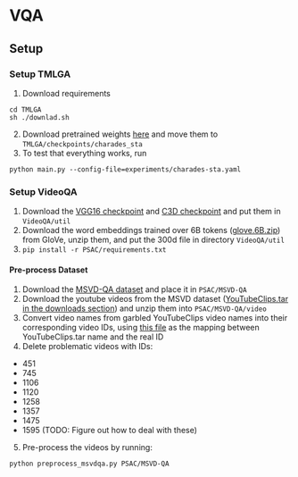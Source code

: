# VQA

## Setup

### Setup TMLGA

1. Download requirements
  ~~~
  cd TMLGA
  sh ./downlad.sh
  ~~~
2. Download pretrained weights [here](https://zenodo.org/record/3590426/files/model_charades_sta) and move them to ``TMLGA/checkpoints/charades_sta``
3. To test that everything works, run

  ~~~
  python main.py --config-file=experiments/charades-sta.yaml
  ~~~


### Setup VideoQA

1. Download the [VGG16 checkpoint](https://mega.nz/#!YU1FWJrA!O1ywiCS2IiOlUCtCpI6HTJOMrneN-Qdv3ywQP5poecM) and [C3D checkpoint](https://www.dropbox.com/sh/8wcjrcadx4r31ux/AAAkz3dQ706pPO8ZavrztRCca?dl=0) and put them in ``VideoQA/util``
2. Download the word embeddings trained over 6B tokens ([glove.6B.zip](https://nlp.stanford.edu/projects/glove/)) from GloVe, unzip them, and put the 300d file in directory ``VideoQA/util``
3. ``pip install -r PSAC/requirements.txt``

#### Pre-process Dataset
1. Download the [MSVD-QA dataset](https://mega.nz/#!QmxFwBTK!Cs7cByu_Qo42XJOsv0DjiEDMiEm8m69h60caDYnT_PQ) and place it in ``PSAC/MSVD-QA``
2. Download the youtube videos from the MSVD dataset ([YouTubeClips.tar in the downloads section](http://www.cs.utexas.edu/users/ml/clamp/videoDescription/)) and unzip them into ``PSAC/MSVD-QA/video``
3. Convert video names from garbled YouTubeClips video names into their corresponding video IDs, using [this file](https://mega.nz/#!QrowUADZ!oFfW_M5wAFsfuFDEJAIa2BeFVHYO0vxit3CMkHFOSfw) as the mapping between YouTubeClips.tar name and the real ID
4. Delete problematic videos with IDs: 
  - 451
  - 745
  - 1106
  - 1120
  - 1258
  - 1357
  - 1475
  - 1595
  (TODO: Figure out how to deal with these)
5. Pre-process the videos by running:
  ~~~
  python preprocess_msvdqa.py PSAC/MSVD-QA
  ~~~
